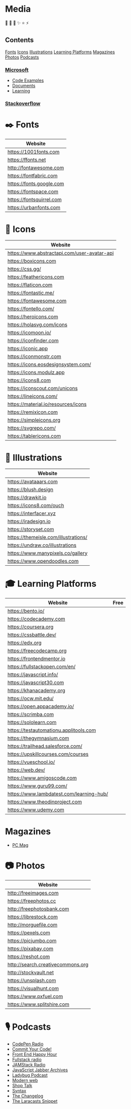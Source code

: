 # Media  

🤖 🎨 🚀 ✨ ⭐ ⚡ 

## Contents
[Fonts](https://github.com/MikeMyers59/MikeMyers59/blob/main/Media.md#fonts)
[Icons](https://github.com/MikeMyers59/MikeMyers59/blob/main/Media.md#icons)
[Illustrations](https://github.com/MikeMyers59/MikeMyers59/blob/main/Media.md#illustrations)
[Learning Platforms](https://github.com/MikeMyers59/MikeMyers59/blob/main/Media.md#learning-platforms)
[Magazines](https://github.com/MikeMyers59/MikeMyers59/blob/main/Media.md#magazines)  
[Photos](https://github.com/MikeMyers59/MikeMyers59/blob/main/Media.md#photos)
[Podcasts](https://github.com/MikeMyers59/MikeMyers59/blob/main/Media.md#podcasts)

### [Microsoft](https://www.microsoft.com/en-us/)  
- [Code Examples](https://docs.microsoft.com/en-us/samples/browse/) 
- [Documents](https://docs.microsoft.com/en-us/documentation/) 
- [Learning](https://docs.microsoft.com/en-us/learn/)  

### [Stackoverflow](https://stackoverflow.com/)  

# ✒️ Fonts
| Website |
| ------- |
| https://1001fonts.com |  
| https://ffonts.net |  
| http://fontawesome.com |  
| https://fontfabric.com |  
| https://fonts.google.com |  
| https://fontspace.com |  
| https://fontsquirrel.com |  
| https://urbanfonts.com |

# 🍩 Icons
| Website |
| ------- |  
| https://www.abstractapi.com/user-avatar-api |  
| https://boxicons.com |
| https://css.gg/ |
| https://feathericons.com |
| https://flaticon.com |  
| https://fontastic.me/ |
| https://fontawesome.com |  
| https://fontello.com/ |
| https://heroicons.com |
| https://holasvg.com/icons |
| https://icomoon.io/ |
| https://iconfinder.com |  
| https://iconic.app |
| https://iconmonstr.com | 
| https://icons.eosdesignsystem.com/ |
| https://icons.modulz.app |
| https://icons8.com |  
| https://iconscout.com/unicons |
| https://lineicons.com/ |
| https://material.io/resources/icons |  
| https://remixicon.com |
| https://simpleicons.org |
| https://svgrepo.com/ |
| https://tablericons.com |  

# 🌠 Illustrations
| Website |
| ------- |
| https://avataaars.com |
| https://blush.design |
| https://drawkit.io |  
| https://icons8.com/ouch |  
| https://interfacer.xyz |  
| https://iradesign.io |  
| https://storyset.com |
| https://themeisle.com/illustrations/ |
| https://undraw.co/illustrations |  
| https://www.manypixels.co/gallery |
| https://www.opendoodles.com |  

# 🎓 Learning Platforms
| Website | Free |  
| ------- | -- |  
| https://bento.io/ |  |  
| https://codecademy.com |  |    
| https://coursera.org |  |    
| https://cssbattle.dev/ |  |  
| https://edx.org |  |    
| https://freecodecamp.org |  |  
| https://frontendmentor.io |  |    
| https://fullstackopen.com/en/ |  |  
| https://javascript.info/ |  |  
| https://javascript30.com |  |    
| https://khanacademy.org |  |      
| https://ocw.mit.edu/ |  |  
| https://open.appacademy.io/ |  |  
| https://scrimba.com |  |  
| https://sololearn.com |  |  
| https://testautomationu.applitools.com |  |    
| https://thegymnasium.com |  |  
| https://trailhead.salesforce.com/ |  |  
| https://upskillcourses.com/courses |  |  
| https://vueschool.io/ |  |  
| https://web.dev/ |  |  
| https://www.amigoscode.com |  |  
| https://www.guru99.com/ |  |  
| https://www.lambdatest.com/learning-hub/ |  |    
| https://www.theodinproject.com |  |  
| https://www.udemy.com |  |  

# Magazines  
- [PC Mag](www.pcmag.com/)   


# 📷 Photos
| Website |
| ------- |
| http://freeimages.com |  
| https://freephotos.cc | 
| http://freephotosbank.com |  
| https://librestock.com |
| http://morguefile.com |  
| https://pexels.com | 
| https://picjumbo.com | 
| https://pixabay.com |  
| https://reshot.com | 
| http://search.creativecommons.org |  
| http://stockvault.net |  
| https://unsplash.com |    
| https://visualhunt.com | 
| https://www.pxfuel.com |
| https://www.splitshire.com |


# 🎙 Podcasts
* [CodePen Radio](https://blog.codepen.io/radio)
* [Commit Your Code!](https://anchor.fm/commityourcode)
* [Front End Happy Hour](https://frontendhappyhour.com/)
* [Fullstack radio](https://www.fullstackradio.com)
* [JAMStack Radio](https://www.heavybit.com/library/podcasts/jamstack-radio)
* [JavaScript Jabber Archives](https://devchat.tv/podcasts/js-jabber)
* [Ladybug Podcast](https://www.ladybug.dev)
* [Modern web](https://www.thisdot.co/modern-web)
* [Shop Talk](https://shoptalkshow.com)
* [Syntax](https://syntax.fm)
* [The Changelog](https://changelog.com/podcast)
* [The Laracasts Snippet](https://laracasts.com/podcast)

